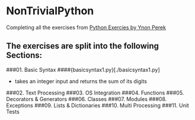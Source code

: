 # NonTrivialPython
Completing all the exercises from [Python Exercies by Ynon Perek](https://www.ynonperek.com/2017/09/21/python-exercises/?utm_source=mybridge&amp;utm_medium=blog&amp;utm_campaign=read_more)


## The exercises are split into the following Sections:
###01. Basic Syntax
####{basicsyntax1.py}[./basicsyntax1.py]
 - takes an integer input and returns the sum of its digits

###02. Text Processing
###03. OS Integration
###04. Functions
###05. Decorators & Generators
###06. Classes
###07. Modules
###08. Exceptions
###09. Lists & Dictionaries
###10. Multi Processing
###11. Unit Tests
